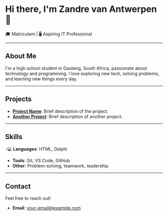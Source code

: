 # Hi there, I'm Zandre van Antwerpen 👋

🎓 Matriculant | 🖥️ Aspiring IT Professional

---

## About Me
I'm a high school student in Gauteng, South Africa, passionate about technology and programming. I love exploring new tech, solving problems, and learning new things every day.

---

## Projects
- **[Project Name](link-to-project)**: Brief description of the project.
- **[Another Project](link-to-project)**: Brief description of another project.

---

## Skills
-💻 **Languages**: HTML, Delphi
- **Tools**: Git, VS Code, GitHub
- **Other**: Problem-solving, teamwork, leadership

---

## Contact
Feel free to reach out!
- **Email**: [your-email@example.com](mailto:your-email@example.com)
